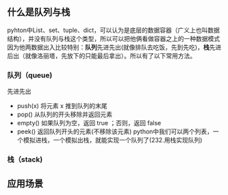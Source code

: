 ## 什么是队列与栈
pyhton中List、set、tuple、dict，可以认为是底层的数据容器（广义上也叫数据结构），并没有队列与栈这个类型，所以可以把他俩看做容器之上的一种数据模式
因为他两数据出入比较特别：**队列**先进先出(就像排队去吃饭，先到先吃)，**栈**先进后出（就像洛丽塔，先放下的只能最后拿出）。所以有了以下常用方法。
### 队列（queue)
先进先出
- push(x) 将元素 x 推到队列的末尾
- pop()  从队列的开头移除并返回元素
- empty() 如果队列为空，返回 true ；否则，返回 false
- peek() 返回队列开头的元素(不移除该元素)
python中我们可以两个列表，一个模拟进栈，一个模拟出栈，就能实现一个队列了(232.用栈实现队列)
### 栈（stack)

## 应用场景